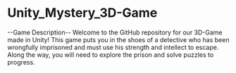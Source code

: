 # Unity_Mystery_3D-Game
 --Game Description--  Welcome to the GitHub repository for our 3D-Game made in Unity! This game puts you in the shoes of a detective who has been wrongfully imprisoned and must use his strength and intellect to escape. Along the way, you will need to explore the prison and solve puzzles to progress.
